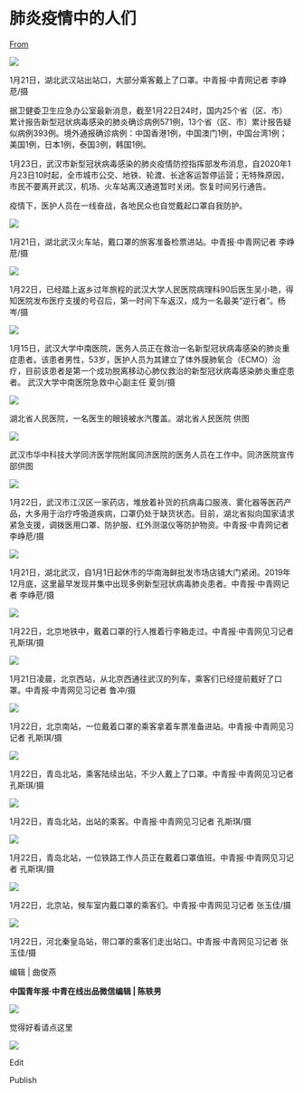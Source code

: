 # 肺炎疫情中的人们

[From](https://mp.weixin.qq.com/s/kUY_Sr3s52pn4jfs8RK60A)  

![](https://res.cloudinary.com/dqvsulqdb/image/upload/v1580995328/k5bcd9qkkokgeszcfvtp.jpg)

1月21日，湖北武汉站出站口，大部分乘客戴上了口罩。中青报·中青网记者 李峥苨/摄

据卫健委卫生应急办公室最新消息，截至1月22日24时，国内25个省（区、市）累计报告新型冠状病毒感染的肺炎确诊病例571例，13个省（区、市）累计报告疑似病例393例。境外通报确诊病例：中国香港1例，中国澳门1例，中国台湾1例；美国1例，日本1例，泰国3例，韩国1例。

1月23日，武汉市新型冠状病毒感染的肺炎疫情防控指挥部发布消息，自2020年1月23日10时起，全市城市公交、地铁、轮渡、长途客运暂停运营；无特殊原因，市民不要离开武汉，机场、火车站离汉通道暂时关闭。恢复时间另行通告。

疫情下，医护人员在一线奋战，各地民众也自觉戴起口罩自我防护。  

![](https://res.cloudinary.com/dqvsulqdb/image/upload/v1580995330/siyykvdcq5fmpxwbtpj8.jpg)

1月21日，湖北武汉火车站，戴口罩的旅客准备检票进站。中青报·中青网记者 李峥苨/摄  

![](https://res.cloudinary.com/dqvsulqdb/image/upload/v1580995330/kukff5yeuvkpxyirwxio.jpg)

1月22日，已经踏上返乡过年旅程的武汉大学人民医院病理科90后医生吴小艳，得知医院发布医疗支援的号召后，第一时间下车返汉，成为一名最美“逆行者”。杨岑/摄

![](https://res.cloudinary.com/dqvsulqdb/image/upload/v1580995332/y0xgrgh4bnjp9juuejmu.jpg)

1月15日，武汉大学中南医院，医务人员正在救治一名新型冠状病毒感染的肺炎重症患者。该患者男性，53岁，医护人员为其建立了体外膜肺氧合（ECMO）治疗，目前该患者是第一个成功脱离移动心肺仪救治的新型冠状病毒感染肺炎重症患者。 武汉大学中南医院急救中心副主任 夏剑/摄

![](https://res.cloudinary.com/dqvsulqdb/image/upload/v1580995332/bviunkvbhbiyhx7adfmr.jpg)

湖北省人民医院，一名医生的眼镜被水汽覆盖。湖北省人民医院 供图  

![](https://res.cloudinary.com/dqvsulqdb/image/upload/v1580995333/qusmt4uwjh2ywa69uitb.jpg)

武汉市华中科技大学同济医学院附属同济医院的医务人员在工作中。同济医院宣传部供图  

![](https://res.cloudinary.com/dqvsulqdb/image/upload/v1580995334/d3pqddn1gi6wmjzccmz9.jpg)

1月22日，武汉市江汉区一家药店，堆放着补货的抗病毒口服液、雾化器等医药产品，大多用于治疗呼吸道疾病，口罩仍处于缺货状态。目前，湖北省拟向国家请求紧急支援，调拨医用口罩、防护服、红外测温仪等防护物资。中青报·中青网记者 李峥苨/摄  

![](https://res.cloudinary.com/dqvsulqdb/image/upload/v1580995335/f3b9piwapgepej6lgmtk.jpg)

1月21日，湖北武汉，自1月1日起休市的华南海鲜批发市场店铺大门紧闭。2019年12月底，这里最早发现并集中出现多例新型冠状病毒肺炎患者。中青报·中青网记者 李峥苨/摄  

![](https://res.cloudinary.com/dqvsulqdb/image/upload/v1580995337/nbufrjyywn875cmdluij.jpg)

1月22日，北京地铁中，戴着口罩的行人推着行李箱走过。中青报·中青网见习记者 孔斯琪/摄  

![](https://res.cloudinary.com/dqvsulqdb/image/upload/v1580995337/wfikeyudqtg9e632h8rs.jpg)

1月21日凌晨，北京西站，从北京西通往武汉的列车，乘客们已经提前戴好了口罩。中青报·中青网见习记者 鲁冲/摄

![](https://res.cloudinary.com/dqvsulqdb/image/upload/v1580995338/wz3ajey2zyhfiak9zebz.jpg)

1月22日，北京南站，一位戴着口罩的乘客拿着车票准备进站。中青报·中青网见习记者 孔斯琪/摄

![](https://res.cloudinary.com/dqvsulqdb/image/upload/v1580995339/qehgarjn1o8rb5bsvhih.jpg)

1月22日，青岛北站，乘客陆续出站，不少人戴上了口罩。中青报·中青网见习记者 孔斯琪/摄

![](https://res.cloudinary.com/dqvsulqdb/image/upload/v1580995340/dqm5wwwmlamszg8sojtu.jpg)

1月22日，青岛北站，出站的乘客。中青报·中青网见习记者 孔斯琪/摄

![](https://res.cloudinary.com/dqvsulqdb/image/upload/v1580995341/ibu3ar5eeansqfmhxqif.jpg)

1月22日，青岛北站，一位铁路工作人员正在戴着口罩值班。中青报·中青网见习记者 孔斯琪/摄

![](https://res.cloudinary.com/dqvsulqdb/image/upload/v1580995342/kxqhykcxsojjnfcdbbxa.jpg)

1月22日，北京站，候车室内戴口罩的乘客们。中青报·中青网见习记者 张玉佳/摄

![](https://res.cloudinary.com/dqvsulqdb/image/upload/v1580995343/qjjif3thnb6adgjovgrd.jpg)

1月22日，河北秦皇岛站，带口罩的乘客们走出站口。中青报·中青网见习记者 张玉佳/摄

编辑 | 曲俊燕  

**中国青年报·中青在线出品微信编辑 | 陈轶男**

![](https://res.cloudinary.com/dqvsulqdb/image/upload/v1580995344/y5bkztmjd4ctbqnj9aqy.gif)

觉得好看请点这里

![](https://res.cloudinary.com/dqvsulqdb/image/upload/v1580995345/rcyj2falvgpaitsjllpt.png)

Edit

Publish
